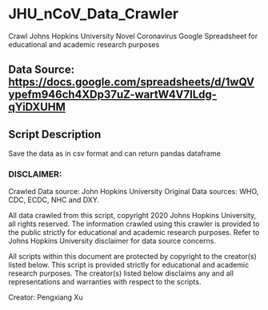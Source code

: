 # JHU_nCoV_Data_Crawler
Crawl Johns Hopkins University Novel Coronavirus Google Spreadsheet for educational and academic research purposes

## Data Source: https://docs.google.com/spreadsheets/d/1wQVypefm946ch4XDp37uZ-wartW4V7ILdg-qYiDXUHM

## Script Description
Save the data as in csv format and can return pandas dataframe

### DISCLAIMER:
Crawled Data source: John Hopkins University
Original Data sources: WHO, CDC, ECDC, NHC and DXY.

All data crawled from this script, copyright 2020 Johns Hopkins University, all rights reserved.
The information crawled using this crawler is provided to the public strictly for educational and academic research
purposes. Refer to Johns Hopkins University disclaimer for data source concerns.

All scripts within this document are protected by copyright to the creator(s) listed below. This script is provided
strictly for educational and academic research purposes. The creator(s) listed below disclaims any and all
representations and warranties with respect to the scripts.

Creator: Pengxiang Xu